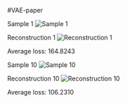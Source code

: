 #VAE-paper

Sample 1
![Sample 1](https://github.com/ohmy90/VAE-paper-code/blob/main/images-results/sample_1.png)

Reconstruction 1
![Reconstruction 1](https://github.com/ohmy90/VAE-paper-code/blob/main/images-results/reconstruction_1.png)

Average loss: 164.8243

Sample 10
![Sample 10](https://github.com/ohmy90/VAE-paper-code/blob/main/images-results/sample_10.png)

Reconstruction 10
![Reconstruction 10](https://github.com/ohmy90/VAE-paper-code/blob/main/images-results/reconstruction_10.png)

Average loss: 106.2310
